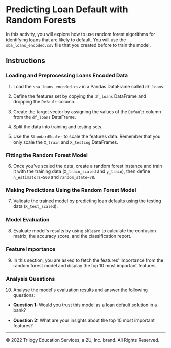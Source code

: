 # Predicting Loan Default with Random Forests

In this activity, you will explore how to use random forest algorithms for identifying loans that are likely to default. You will use the `sba_loans_encoded.csv` file that you created before to train the model.

## Instructions

### Loading and Preprocessing Loans Encoded Data

1. Load the `sba_loans_encoded.csv` in a Pandas DataFrame called `df_loans`.

2. Define the features set by copying the `df_loans` DataFrame and dropping the `Default` column.

3. Create the target vector by assigning the values of the `Default` column from the `df_loans` DataFrame.

4. Split the data into training and testing sets.

5. Use the `StandardScaler` to scale the features data. Remember that you only scale the `X_train` and `X_testing` DataFrames.

### Fitting the Random Forest Model

6. Once you've scaled the data, create a random forest instance and train it with the training data (`X_train_scaled` and `y_train`), then define `n_estimators=500` and `random_state=78`.

### Making Predictions Using the Random Forest Model

7. Validate the trained model by predicting loan defaults using the testing data (`X_test_scaled`).

### Model Evaluation

8. Evaluate model's results by using `sklearn` to calculate the confusion matrix, the accuracy score, and the classification report.

### Feature Importance

9. In this section, you are asked to fetch the features' importance from the random forest model and display the top 10 most important features.

### Analysis Questions

10. Analyse the model's evaluation results and answer the following questions:

* **Question 1:** Would you trust this model as a loan default solution in a bank?

* **Question 2:** What are your insights about the top 10 most important features?

---

© 2022 Trilogy Education Services, a 2U, Inc. brand. All Rights Reserved.
